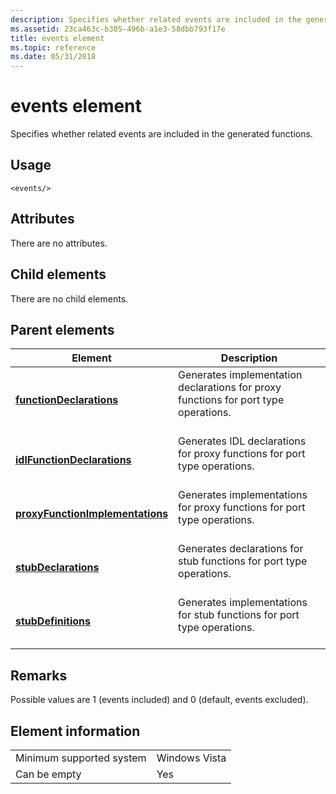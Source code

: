 ```yaml
---
description: Specifies whether related events are included in the generated functions.
ms.assetid: 23ca463c-b305-496b-a1e3-58dbb793f17e
title: events element
ms.topic: reference
ms.date: 05/31/2018
---
```


# events element

Specifies whether related events are included in the generated functions.

## Usage

``` syntax
<events/>
```

## Attributes

There are no attributes.

## Child elements

There are no child elements.

## Parent elements



| Element                                                                         | Description                                                                                                |
|---------------------------------------------------------------------------------|------------------------------------------------------------------------------------------------------------|
| [**functionDeclarations**](functiondeclarations.md)<br/>                 | Generates implementation declarations for proxy functions for port type operations.<br/> <br/> |
| [**idlFunctionDeclarations**](idlfunctiondeclarations.md)<br/>           | Generates IDL declarations for proxy functions for port type operations.<br/> <br/>            |
| [**proxyFunctionImplementations**](proxyfunctionimplementations.md)<br/> | Generates implementations for proxy functions for port type operations.<br/> <br/>             |
| [**stubDeclarations**](stubdeclarations.md)<br/>                         | Generates declarations for stub functions for port type operations.<br/> <br/>                 |
| [**stubDefinitions**](stubdefinitions.md)<br/>                           | Generates implementations for stub functions for port type operations.<br/> <br/>              |



## Remarks

Possible values are 1 (events included) and 0 (default, events excluded).

## Element information



|                                     |               |
|-------------------------------------|---------------|
| Minimum supported system<br/> | Windows Vista |
| Can be empty                        | Yes           |



 

 




